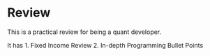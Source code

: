 # Review

This is a practical review for being a quant developer.

It has 1. Fixed Income Review  2. In-depth Programming Bullet Points 
